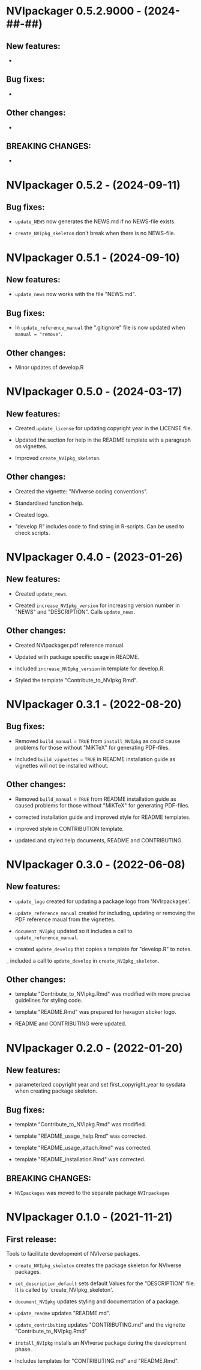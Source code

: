 # NVIpackager 0.5.2.9000 - (2024-##-##)

## New features:

-


## Bug fixes:

-


## Other changes:

-


## BREAKING CHANGES:

-


# NVIpackager 0.5.2 - (2024-09-11)

## Bug fixes:

- `update_NEWS` now generates the NEWS.md if no NEWS-file exists.

- `create_NVIpkg_skeleton` don't break when there is no NEWS-file.


# NVIpackager 0.5.1 - (2024-09-10)

## New features:

- `update_news` now works with the file "NEWS.md".


## Bug fixes:

- In `update_reference_manual` the ".gitignore" file is now updated when `manual = "remove"`.


## Other changes:

- Minor updates of develop.R


# NVIpackager 0.5.0 - (2024-03-17)

## New features:

- Created `update_license` for updating copyright year in the LICENSE file.

- Updated the section for help in the README template with a paragraph on vignettes.

- Improved `create_NVIpkg_skeleton`.


## Other changes:

- Created the vignette: "NVIverse coding conventions".

- Standardised function help.

- Created logo.

- "develop.R" includes code to find string in R-scripts. Can be used to check scripts.


# NVIpackager 0.4.0 - (2023-01-26)

## New features:

- Created `update_news`.

- Created `increase_NVIpkg_version` for increasing version number in "NEWS" and "DESCRIPTION". Calls `update_news`.


## Other changes:

- Created NVIpackager.pdf reference manual.

- Updated with package specific usage in README.

- Included `increase_NVIpkg_version` in template for develop.R.

- Styled the template "Contribute_to_NVIpkg.Rmd".


# NVIpackager 0.3.1 - (2022-08-20)

## Bug fixes:

- Removed `build_manual` = `TRUE` from `install_NVIpkg` as could cause problems for those without "MiKTeX" for generating PDF-files.

- Included `build_vignettes` = `TRUE` in README installation guide as vignettes will not be installed without.


## Other changes:

- Removed `build_manual` = `TRUE` from README installation guide as caused problems for those without "MiKTeX" for generating PDF-files.

- corrected installation guide and improved style for README templates.

- improved style in CONTRIBUTION template.

- updated and styled help documents, README and CONTRIBUTING.


# NVIpackager 0.3.0 - (2022-06-08)

## New features:

- `update_logo` created for updating a package logo from 'NVIrpackages'.

- `update_reference_manual` created for including, updating or removing the PDF reference maual from the vignettes.

- `document_NVIpkg` updated so it includes a call to `update_reference_manual`.

- created `update_develop` that copies a template for "develop.R" to notes.

_ included a call to `update_develop` in `create_NVIpkg_skeleton`.


## Other changes:

  - template "Contribute_to_NVIpkg.Rmd" was modified with more precise guidelines for styling code.

  - template "README.Rmd" was prepared for hexagon sticker logo.

  - README and CONTRIBUTING were updated.


# NVIpackager 0.2.0 - (2022-01-20)

## New features:

  - parameterized copyright year and set first_copyright_year to sysdata when creating package skeleton.


## Bug fixes:

  - template "Contribute_to_NVIpkg.Rmd" was modified.

  - template "README_usage_help.Rmd" was corrected.

  - template "README_usage_attach.Rmd" was corrected.

  - template "README_installation.Rmd" was corrected.


## BREAKING CHANGES:

  - `NVIpackages` was moved to the separate package `NVIrpackages`


# NVIpackager 0.1.0 - (2021-11-21)

## First release:

Tools to facilitate development of NVIverse packages.

  - `create_NVIpkg_skeleton` creates the package skeleton for NVIverse packages.

  - `set_description_default` sets default Values for the "DESCRIPTION" file. It is called by 'create_NVIpkg_skeleton'.

  - `document_NVIpkg` updates styling and documentation of a package.

  - `update_readme` updates "README.md".

  - `update_contributing` updates "CONTRIBUTING.md" and the vignette "Contribute_to_NVIpkg.Rmd"

  - `install_NVIpkg` installs an NVIverse package during the development phase.

  - Includes templates for "CONTRIBUTING.md" and "README.Rmd".
